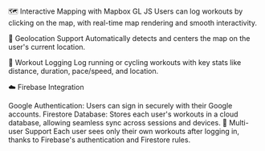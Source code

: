 🗺️ Interactive Mapping with Mapbox GL JS
Users can log workouts by clicking on the map, with real-time map rendering and smooth interactivity.

📍 Geolocation Support
Automatically detects and centers the map on the user's current location.

🏃 Workout Logging
Log running or cycling workouts with key stats like distance, duration, pace/speed, and location.

☁️ Firebase Integration

Google Authentication: Users can sign in securely with their Google accounts.
Firestore Database: Stores each user's workouts in a cloud database, allowing seamless sync across sessions and devices.
🔐 Multi-user Support
Each user sees only their own workouts after logging in, thanks to Firebase's authentication and Firestore rules.

